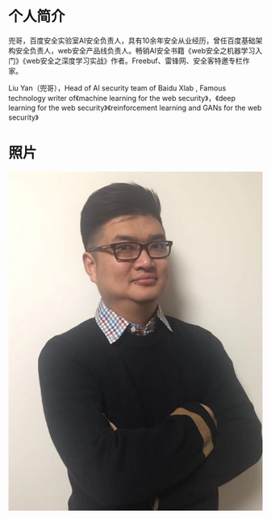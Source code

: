 # 个人简介
兜哥，百度安全实验室AI安全负责人，具有10余年安全从业经历，曾任百度基础架构安全负责人，web安全产品线负责人。畅销AI安全书籍《web安全之机器学习入门》《web安全之深度学习实战》作者。Freebuf、雷锋网、安全客特邀专栏作家。

Liu Yan（兜哥），Head of AI security team of Baidu Xlab  , Famous technology writer of《machine learning for the web security》，《deep learning for the web security》《reinforcement learning and GANs for the web security》
# 照片
![兜哥照片](me.png)
